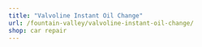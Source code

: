 ```yaml
---
title: "Valvoline Instant Oil Change"
url: /fountain-valley/valvoline-instant-oil-change/
shop: car repair
---
```

